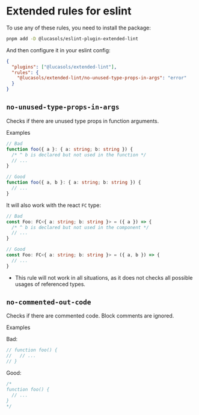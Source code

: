 # Extended rules for eslint

To use any of these rules, you need to install the package:

```sh
pnpm add -D @lucasols/eslint-plugin-extended-lint
```

And then configure it in your eslint config:

```json
{
  "plugins": ["@lucasols/extended-lint"],
  "rules": {
    "@lucasols/extended-lint/no-unused-type-props-in-args": "error"
  }
}
```

## `no-unused-type-props-in-args`

Checks if there are unused type props in function arguments.

Examples

```ts
// Bad
function foo({ a }: { a: string; b: string }) {
  /* ^ b is declared but not used in the function */
  // ...
}

// Good
function foo({ a, b }: { a: string; b: string }) {
  // ...
}
```

It will also work with the react `FC` type:

```ts
// Bad
const Foo: FC<{ a: string; b: string }> = ({ a }) => {
  /* ^ b is declared but not used in the component */
  // ...
}

// Good
const Foo: FC<{ a: string; b: string }> = ({ a, b }) => {
  // ...
}
```

- This rule will not work in all situations, as it does not checks all possible usages of referenced types.

## `no-commented-out-code`

Checks if there are commented code. Block comments are ignored.

Examples

Bad:

```ts
// function foo() {
//   // ...
// }
```

Good:

```ts
/*
function foo() {
  // ...
}
*/
```
